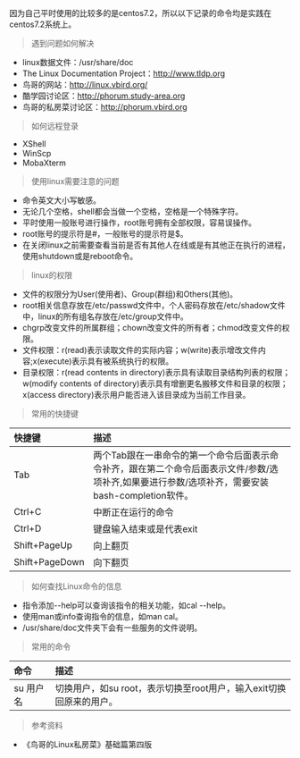 因为自己平时使用的比较多的是centos7.2，所以以下记录的命令均是实践在centos7.2系统上。

> 遇到问题如何解决
-  linux数据文件：/usr/share/doc
- The Linux Documentation Project：http://www.tldp.org
- 鸟哥的网站：http://linux.vbird.org/
- 酷学园讨论区：http://phorum.study-area.org
- 鸟哥的私房菜讨论区：http://phorum.vbird.org

> 如何远程登录
- XShell
- WinScp
- MobaXterm

> 使用linux需要注意的问题
- 命令英文大小写敏感。
- 无论几个空格，shell都会当做一个空格，空格是一个特殊字符。
- 平时使用一般账号进行操作，root账号拥有全部权限，容易误操作。
- root账号的提示符是#，一般账号的提示符是$。
- 在关闭linux之前需要查看当前是否有其他人在线或是有其他正在执行的进程，使用shutdown或是reboot命令。

> linux的权限
- 文件的权限分为User(使用者)、Group(群组)和Others(其他)。
- root相关信息存放在/etc/passwd文件中，个人密码存放在/etc/shadow文件中，linux的所有组名存放在/etc/group文件中。
- chgrp改变文件的所属群组；chown改变文件的所有者；chmod改变文件的权限。
- 文件权限：r(read)表示读取文件的实际内容；w(write)表示增改文件内容;x(execute)表示具有被系统执行的权限。
- 目录权限：r(read contents in directory)表示具有读取目录结构列表的权限；w(modify contents of directory)表示具有增删更名搬移文件和目录的权限；x(access directory)表示用户能否进入该目录成为当前工作目录。



> 常用的快捷键

|快捷键|描述|
|:------|:----|
|Tab|两个Tab跟在一串命令的第一个命令后面表示命令补齐，跟在第二个命令后面表示文件/参数/选项补齐,如果要进行参数/选项补齐，需要安装bash-completion软件。|
|Ctrl+C|中断正在运行的命令|
|Ctrl+D|键盘输入结束或是代表exit|
|Shift+PageUp|向上翻页|
|Shift+PageDown|向下翻页|

>  如何查找Linux命令的信息
- 指令添加--help可以查询该指令的相关功能，如cal --help。
- 使用man或info查询指令的信息，如man cal。
- /usr/share/doc文件夹下会有一些服务的文件说明。

> 常用的命令

|命令|描述|
|:------|:----|
|su 用户名|切换用户，如su root，表示切换至root用户，输入exit切换回原来的用户。|

> 参考资料
- 《鸟哥的Linux私房菜》基础篇第四版



